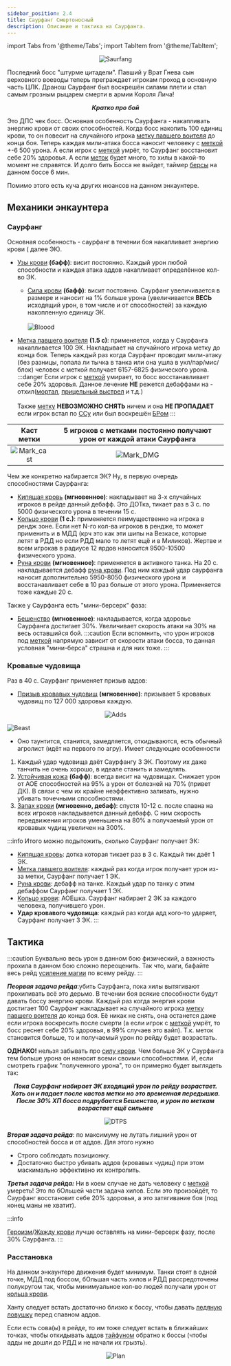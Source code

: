 ```yaml
---
sidebar_position: 2.4
title: Саурфанг Смертоносный
description: Описание и тактика на Саурфанга.
---
```


import Tabs from '@theme/Tabs';
import TabItem from '@theme/TabItem';

<center>

![Saurfang](/img/icc/Saurfang/Deathbinger_Saurfang.png)

</center>

Последний босс "штурме цитадели". Павший у Врат Гнева сын верховного воеводы теперь преграждает
игрокам проход в основную часть ЦЛК. Дранош Саурфанг был воскрешён силами плети и стал самым грозным рыцарем
смерти в армии Короля Лича!

<center><i><b>Кратко про бой</b></i></center>

Это ДПС чек босс. Основная особенность Саурфанга - накапливать <span className="be">энергию крови</span>
от своих способностей. Когда босс накопить 100 единиц <span className="be">крови</span>, то он
повесит на случайного игрока [метку павшего воителя](https://www.wowhead.com/wotlk/ru/spell=72293) до конца боя.
Теперь каждая мили-атака босса наносит человеку с [меткой](https://www.wowhead.com/wotlk/ru/spell=72293) +-6 500 урона.
А если игрок с [меткой](https://www.wowhead.com/wotlk/ru/spell=72293) умрёт, то Саурфанг восстановит себе 20% здоровья.
А если
[меток](https://www.wowhead.com/wotlk/ru/spell=72293) будет много, то хилы в какой-то момент не справятся. И долго бить
Босса
не выйдет, таймер [берсы](https://www.wowhead.com/wotlk/ru/spell=61715) на данном боссе 6 мин.

Помимо этого есть куча других нюансов на данном энкаунтере.

## Механики энкаунтера

### Саурфанг

Основная особенность - саурфанг в течении боя накапливает <span className="be">энергию крови</span> (
далее <span className="be">ЭК</span>).

- [Узы крови](https://www.wowhead.com/wotlk/ru/spell=72178) **(бафф)**: висит постоянно. Каждый урон любой способности и
  каждая атака аддов накапливает определённое кол-во <span className="be">ЭК</span>.
    - [Сила крови](https://www.wowhead.com/wotlk/ru/spell=72371) **(бафф)**: висит постоянно. Саурфанг увеличивается в
      размере и наносит на 1% больше урона (увеличивается **ВЕСЬ** исходящий урон, в том числе и от способностей) за
      каждую накопленную единицу <span className="be">
      ЭК</span>.<br/><br/>![Bloood](/img/icc/Saurfang/Saurfang_energy.gif)

- [Метка павшего воителя](https://www.wowhead.com/wotlk/ru/spell=72293) **(1.5 с)**: применяется, когда у Саурфанга
  накапливается 100 <span className="be">ЭК</span>. Накладывает на случайного игрока метку до конца боя. Теперь каждый
  раз когда Саурфанг проводит мили-атаку (без разницы, попала ли тычка в танка или она ушла в укл/пар/мис/блок) человек
  с меткой получает 6157-6825 <span className="dmg-phis">физического</span> урона.
  :::danger
  Если игрок с [меткой](https://www.wowhead.com/wotlk/ru/spell=72293) умирает, то босс восстанавливает себе 20%
  здоровья. Данное лечение **НЕ** режется дебаффами на -
  отхил([мортал](https://www.wowhead.com/wotlk/ru/spell=12294), [прицельный выстрел](https://www.wowhead.com/wotlk/ru/spell=19434)
  и т.д.)<br/><br/> Также [метку](https://www.wowhead.com/wotlk/ru/spell=72293) **НЕВОЗМОЖНО СНЯТЬ** ничем и она **НЕ
  ПРОПАДАЕТ** если игрок встал по [ССу](https://www.wowhead.com/wotlk/ru/spell=20763) или был
  воскрешён [БРом](https://www.wowhead.com/wotlk/ru/spell=48477)
  :::

|                       Каст метки                       | 5 игроков с метками постоянно получают урон от каждой атаки Саурфанга |
|:------------------------------------------------------:|:---------------------------------------------------------------------:|
| ![Mark_cast](/img/icc/Saurfang/Saurfang_Mark_cast.gif) |         ![Mark_DMG](/img/icc/Saurfang/Saurfang_Mark_DMG.gif)          |

Чем же конкретно набирается <span className="be">ЭК</span>? Ну, в первую очередь способностями Саурфанга:

- [Кипящая кровь](https://www.wowhead.com/wotlk/ru/spell=72385) **(мгновенное)**: накладывает на 3-х случайных игроков в
  рейде данный дебафф. Это ДОТка, тикает раз в 3 с. по 5000 <span className="dmg-phis">физического</span> урона в
  течении 15 с.
- [Кольцо крови](https://www.wowhead.com/wotlk/ru/spell=72380) **(1 с.)**: применяется пеимущественно на игрока в рендж
  зоне. Если нет N-го кол-ва игроков в рендже, то может применить и в МДД (крч это как эти шипы на Везкасе, которые
  летят в РДД но если РДД мало то летят ещё и в Миликов). Жертве и всем игрокав в радиусе 12 ярдов наносится
  9500-10500 <span className="dmg-phis">физического</span> урона.
- [Руна крови](https://www.wowhead.com/wotlk/ru/spell=72408) **(мгновенное)**: применяется в активного танка. На 20 с.
накладывается дебафф [руна крови](https://www.wowhead.com/wotlk/ru/spell=72409). Под ним каждый удар саурфанга
наносит дополнительно 5950-8050 <span className="dmg-phis">физического</span> урона и восстанавливает себе
в 10 раз больше от этого урона. Применяется тоже каждые 20 с. 

Также у Саурфанга есть "мини-берсерк" фаза:
 - [Бешенство](https://www.wowhead.com/wotlk/ru/spell=72737) **(мгновенное)**: накладывается, когда здоровье Саурфанга достигает 30%.
Увеличивает скорость атаки на 30% на весь оставшийся бой.
:::caution
Если вспомнить, что урон игроков под [меткой](https://www.wowhead.com/wotlk/ru/spell=72293) напрямую зависит от скорости атаки босса,
то данная условная "мини-берса" страшна и для них тоже.
:::

### Кровавые чудовища

Раз в 40 с. Саурфанг применяет призыв аддов:

 - [Призыв кровавых чудовищ](https://www.wowhead.com/wotlk/ru/spell=72173) **(мгновенное)**: призывает 5 кровавых чудовищ по 127 000 здоровья каждую.

<center>

![Adds](/img/icc/Saurfang/Saurfang_summon_ads.gif)
</center>

<div className="imgright">

![Beast](/img/icc/Saurfang/Saurfang_Beast.png)

</div>

 - Оно таунтится, станится, замедляется, откидываются,  есть обычный агролист (идёт на первого по агру). Имеет следующие особенности

1. Каждый удар чудовища даёт Саурфангу 3 <span className="be">ЭК</span>. Поэтому их даже танчить не очень хорошо, в идеале станить и замедлять.
2. [Устойчивая кожа](https://www.wowhead.com/wotlk/ru/spell=72723) **(бафф)**: всегда висит на чудовищах. Снижает урон от АОЕ способностей на 95% а урон от болезней на 70% (привет ДК). В связи с чем их крайне неэффективно заливать, нужно убивать точечными способностями.
3. [Запах крови](https://www.wowhead.com/wotlk/ru/spell=72769) **(мгновенно, дебаф)**: спустя 10-12 с. после спавна на всех игроков накладывается данный дебафф. С ним скорость передвижения игроков уменьшена на 80% а получаемый урон от кровавых чудищ увеличен на 300%.

:::info
Итого можно подытожить, сколько Саурфанг получает <span className="be">ЭК</span>:
 - [Кипящая кровь](https://www.wowhead.com/wotlk/ru/spell=72385): дотка которая тикает раз в 3 с. Каждый тик даёт 1 <span className="be">ЭК</span>.
 - [Метка павшего воителя](https://www.wowhead.com/wotlk/ru/spell=72293): каждый раз когда игрок получает урон из-за метки, Саурфанг получает 1 <span className="be">ЭК</span>.
 - [Руна крови](https://www.wowhead.com/wotlk/ru/spell=72408): дебафф на танке. Каждый удар по танку с этим дебаффом Саурфанг получает 1 <span className="be">ЭК</span>.
 - [Кольцо крови](https://www.wowhead.com/wotlk/ru/spell=72380): АОЕшка. Саурфанг набирает 2 <span className="be">ЭК</span> за каждого человека, получившего урон.
 - **Удар кровавого чудовища**: каждый раз когда адд кого-то ударяет, Саурфанг получает 3 <span className="be">ЭК</span>.
:::

## Тактика

:::caution
Буквально весь урон в данном бою <span className="dmg-phis">физический</span>, а важность прохила в данном бою сложно переоценить. Так что, маги, бафайте весь рейд [усиление магии](https://www.wowhead.com/wotlk/ru/spell=43017) по всему рейду.
:::

***Пеорвая задача рейда***:убить Саурфанга, пока хилы вытягивают прохиливать всё это дерьмо. В течении боя всякие способности будут давать боссу <span className="be">энергию крови</span>. 
Каждый раз когда <span className="be">энергия крови</span> достигает 100 Саурфанг накладывает на случайного игрока [метку павшего воителя](https://www.wowhead.com/wotlk/ru/spell=72293) до конца боя.
Её никак не снять, она останется даже если игрока воскресить после смерти (а если игрок с [меткой](https://www.wowhead.com/wotlk/ru/spell=72293) умрёт, то босс реснет себе 20% здоровья, в 99% случаев это вайп).
Т.к. меток становится больше, то и получаемый урон по рейду будет возрастать.

**ОДНАКО!** нельзя забывать про [силу крови](https://www.wowhead.com/wotlk/ru/spell=72371). Чем больше <span className="be">ЭК</span> у Саурфанга тем больше урона он наносит всеми
своими способностями. И, если смотреть график "полученного урона", то он примерно будет выглядеть так:

<center>

<b><i>Пока Саурфанг набирает <span className="be">ЭК</span> входящий урон по рейду возрастает. Хоть он и падает после кастов <span className="dmg-fire">метки</span> но это временная передышка. После 30% ХП босса подрубается Бешенство, и урон по <span className="dmg-fire">меткам</span> возрастает ещё сильнее</i></b>

![DTPS](/img/icc/Saurfang/Saurfang_DTPS.png)
</center>

***Вторая задача рейда***: по максимуму не лутать лишний урон от способностей босса и от аддов. Для этого нужно
 - Строго соблюдать позиционку.
 - Достаточно быстро убивать аддов (кровавых чудищ) при этом маскимально эффективно их контролить.

***Третья задача рейда:*** Ни в коем случае не дать человеку с [меткой](https://www.wowhead.com/wotlk/ru/spell=72293) умереть! Это по бОльшей части задача хилов. Если это произойдёт, то Саурфанг восстановит себе 20% здоровья, а это затягивание боя (под конец маны не хватит).

:::info

[Героизм](https://www.wowhead.com/wotlk/ru/spell=32182)/[Жажду крови](https://www.wowhead.com/wotlk/ru/spell=2825) лучше оставлять на мини-берсерк фазу, после 30% Саурфанга.
:::

### Расстановка

На данном энкаунтере движения будет минимум. Танки стоят в одной точке, МДД под боссом, бОльшая часть хилов и РДД рассредоточены полукругом так, чтобы минимуальное кол-во людей
получали урон от [кольца крови](https://www.wowhead.com/wotlk/ru/spell=72380).

Ханту следует встать достаточно близко к боссу, чтобы давать [ледяную ловушку](https://www.wowhead.com/wotlk/ru/spell=13809) перед спавном аддов.

Если есть сова(ы) в рейде, то им тоже следует встать в ближайших точках, чтобы откидывать аддов [тайфуном](https://www.wowhead.com/wotlk/ru/spell=50516) обратно к боссы (чтобы адды не дошли до РДД и не начали их грызть).

<center>

![Plan](/img/icc/Saurfang/Saurfang_plan.png)
</center>

<Tabs>
<TabItem value="tank" label="Танки">
</TabItem>
<TabItem value="DD" label="ДД">
</TabItem>
<TabItem value="Heal" label="Лекари">
</TabItem>
</Tabs>